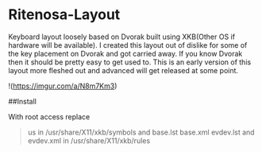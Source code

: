 # Ritenosa-Layout
Keyboard layout loosely based on Dvorak built using XKB(Other OS if hardware will be available).
I created this layout out of dislike for some of the key placement on Dvorak and got carried away.
If you know Dvorak then it should be pretty easy to get used to.
This is an early version of this layout more fleshed out and advanced will get released at some point.

!(https://imgur.com/a/N8m7Km3)

##Install


With root access replace
>us
in
>/usr/share/X11/xkb/symbols
and
>base.lst base.xml evdev.lst and evdev.xml
in
>/usr/share/X11/xkb/rules


